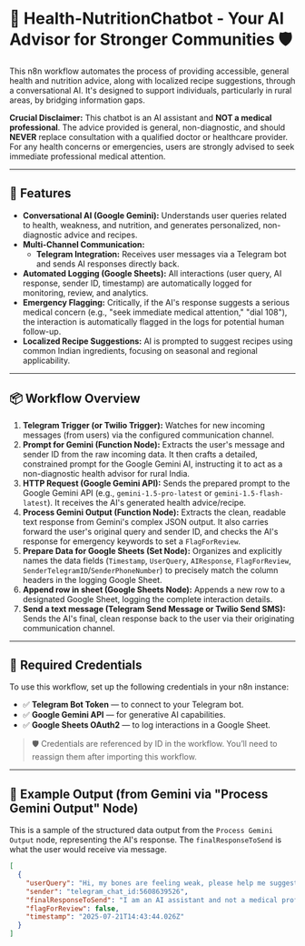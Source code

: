# 🥗 Health-NutritionChatbot - Your AI Advisor for Stronger Communities 🛡️

This n8n workflow automates the process of providing accessible, general health and nutrition advice, along with localized recipe suggestions, through a conversational AI. It's designed to support individuals, particularly in rural areas, by bridging information gaps.

**Crucial Disclaimer:** This chatbot is an AI assistant and **NOT a medical professional**. The advice provided is general, non-diagnostic, and should **NEVER** replace consultation with a qualified doctor or healthcare provider. For any health concerns or emergencies, users are strongly advised to seek immediate professional medical attention.

---

## 🚀 Features

-   **Conversational AI (Google Gemini):** Understands user queries related to health, weakness, and nutrition, and generates personalized, non-diagnostic advice and recipes.
-   **Multi-Channel Communication:**
    -   **Telegram Integration:** Receives user messages via a Telegram bot and sends AI responses directly back.
-   **Automated Logging (Google Sheets):** All interactions (user query, AI response, sender ID, timestamp) are automatically logged for monitoring, review, and analytics.
-   **Emergency Flagging:** Critically, if the AI's response suggests a serious medical concern (e.g., "seek immediate medical attention," "dial 108"), the interaction is automatically flagged in the logs for potential human follow-up.
-   **Localized Recipe Suggestions:** AI is prompted to suggest recipes using common Indian ingredients, focusing on seasonal and regional applicability.

---

## 📦 Workflow Overview

1.  **Telegram Trigger (or Twilio Trigger):** Watches for new incoming messages (from users) via the configured communication channel.
2.  **Prompt for Gemini (Function Node):** Extracts the user's message and sender ID from the raw incoming data. It then crafts a detailed, constrained prompt for the Google Gemini AI, instructing it to act as a non-diagnostic health advisor for rural India.
3.  **HTTP Request (Google Gemini API):** Sends the prepared prompt to the Google Gemini API (e.g., `gemini-1.5-pro-latest` or `gemini-1.5-flash-latest`). It receives the AI's generated health advice/recipe.
4.  **Process Gemini Output (Function Node):** Extracts the clean, readable text response from Gemini's complex JSON output. It also carries forward the user's original query and sender ID, and checks the AI's response for emergency keywords to set a `FlagForReview`.
5.  **Prepare Data for Google Sheets (Set Node):** Organizes and explicitly names the data fields (`Timestamp`, `UserQuery`, `AIResponse`, `FlagForReview`, `SenderTelegramID`/`SenderPhoneNumber`) to precisely match the column headers in the logging Google Sheet.
6.  **Append row in sheet (Google Sheets Node):** Appends a new row to a designated Google Sheet, logging the complete interaction details.
7.  **Send a text message (Telegram Send Message or Twilio Send SMS):** Sends the AI's final, clean response back to the user via their originating communication channel.

---

## 📂 Required Credentials

To use this workflow, set up the following credentials in your n8n instance:

-   ✅ **Telegram Bot Token** — to connect to your Telegram bot.
-   ✅ **Google Gemini API** — for generative AI capabilities.
-   ✅ **Google Sheets OAuth2** — to log interactions in a Google Sheet.

> 🛡️ Credentials are referenced by ID in the workflow. You’ll need to reassign them after importing this workflow.

---

## 🧪 Example Output (from Gemini via "Process Gemini Output" Node)

This is a sample of the structured data output from the `Process Gemini Output` node, representing the AI's response. The `finalResponseToSend` is what the user would receive via message.

```json
[
  {
    "userQuery": "Hi, my bones are feeling weak, please help me suggest a good nutrition plan.",
    "sender": "telegram_chat_id:5608639526",
    "finalResponseToSend": "I am an AI assistant and not a medical professional. For any health concerns, please consult a qualified doctor.\n\nHello Alan! Feeling weak can have many causes, so it's important to consult a doctor to rule out any underlying medical conditions. However, a healthy diet can significantly boost your energy levels and immunity. I can suggest some dietary changes that might help, but remember this is not a replacement for professional medical advice.\n\nTo feel stronger and improve your immunity, focus on a diet rich in:\n\n* **Fruits and Vegetables:** These are packed with vitamins and minerals. Try to include a variety of colorful options – the more colors, the better the nutritional diversity! Seasonal options are best and usually the most affordable. For example, if it's mango season, include mangoes in your diet; during winter months, focus on root vegetables like carrots and sweet potatoes.\n\n* **Legumes (Dal):** Lentils and beans are excellent sources of protein and fiber, crucial for energy and a healthy gut. A simple dal with turmeric and ginger is both nutritious and easy to make.\n\n* **Whole Grains:** Choose whole grains like brown rice, jowar (sorghum), bajra (pearl millet), or ragi over refined grains. These provide sustained energy and fiber.\n\n* **Nuts and Seeds:** A small handful of almonds, peanuts, or sunflower seeds can provide healthy fats and essential nutrients.\n\n\nHere's a simple recipe idea using readily available ingredients, focusing on seasonal vegetables (adjust based on your region and season):\n\n\n**Spinach and Moong Dal Khichdi:**\n\n**Ingredients:**\n\n* 1 cup moong dal (split yellow lentils), rinsed\n* 1 cup water\n* 1 cup chopped spinach\n* 1/2 cup chopped onion\n* 1 tsp ginger, grated\n* 1/2 tsp turmeric powder\n* 1/4 tsp red chili powder (optional)\n* Salt to taste\n* 1 tbsp ghee or oil\n\n**Instructions:**\n\n1. In a pot, combine moong dal and water. Bring to a boil, then reduce heat and simmer for 15-20 minutes, or until the dal is cooked and soft.\n2. Add the onion and ginger and sauté for a minute until fragrant.\n3. Add the turmeric and chili powder. Stir well.\n4. Add the chopped spinach and salt, and cook for another 2-3 minutes until the spinach wilts.\n5. Add ghee or oil for extra flavor (optional).\n\nThis khichdi is a complete meal, providing protein, carbohydrates, and essential nutrients. You can adjust the spices and vegetables to your preference. Remember to drink plenty of water throughout the day as well.\n\n\nAgain, if your weakness persists or you have other health concerns, please consult a doctor for proper diagnosis and treatment.\n",
    "flagForReview": false,
    "timestamp": "2025-07-21T14:43:44.026Z"
  }
]
